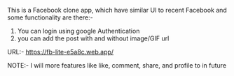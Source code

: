 This is a Facebook clone app, which have similar UI to recent Facebook and some functionality are there:-
1. You can login using google Authentication
2. you can add the post with and without image/GIF url

URL:- https://fb-lite-e5a8c.web.app/


NOTE:- I will more features like like, comment, share, and profile to in future
